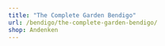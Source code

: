 ```yaml
---
title: "The Complete Garden Bendigo"
url: /bendigo/the-complete-garden-bendigo/
shop: Andenken
---
```

